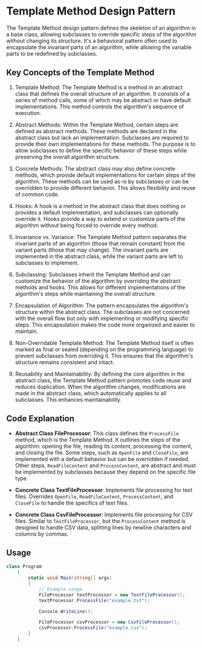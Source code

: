 ﻿# Template Method Design Pattern
The Template Method design pattern defines the skeleton of an algorithm in a base class, allowing subclasses to override specific steps of the algorithm without changing its structure. It's a behavioral pattern often used to encapsulate the invariant parts of an algorithm, while allowing the variable parts to be redefined by subclasses.

## Key Concepts of the Template Method
1. Template Method:
The Template Method is a method in an abstract class that defines the overall structure of an algorithm. It consists of a series of method calls, some of which may be abstract or have default implementations. This method controls the algorithm's sequence of execution.

2. Abstract Methods:
Within the Template Method, certain steps are defined as abstract methods. These methods are declared in the abstract class but lack an implementation. Subclasses are required to provide their own implementations for these methods. The purpose is to allow subclasses to define the specific behavior of these steps while preserving the overall algorithm structure.

3. Concrete Methods:
The abstract class may also define concrete methods, which provide default implementations for certain steps of the algorithm. These methods can be used as-is by subclasses or can be overridden to provide different behavior. This allows flexibility and reuse of common code.

4. Hooks:
A hook is a method in the abstract class that does nothing or provides a default implementation, and subclasses can optionally override it. Hooks provide a way to extend or customize parts of the algorithm without being forced to override every method.

5. Invariance vs. Variance:
The Template Method pattern separates the invariant parts of an algorithm (those that remain constant) from the variant parts (those that may change). The invariant parts are implemented in the abstract class, while the variant parts are left to subclasses to implement.

6. Subclassing:
Subclasses inherit the Template Method and can customize the behavior of the algorithm by overriding the abstract methods and hooks. This allows for different implementations of the algorithm's steps while maintaining the overall structure.

7. Encapsulation of Algorithm:
The pattern encapsulates the algorithm's structure within the abstract class. The subclasses are not concerned with the overall flow but only with implementing or modifying specific steps. This encapsulation makes the code more organized and easier to maintain.

8. Non-Overridable Template Method:
The Template Method itself is often marked as final or sealed (depending on the programming language) to prevent subclasses from overriding it. This ensures that the algorithm's structure remains consistent and intact.

9. Reusability and Maintainability:
By defining the core algorithm in the abstract class, the Template Method pattern promotes code reuse and reduces duplication. When the algorithm changes, modifications are made in the abstract class, which automatically applies to all subclasses. This enhances maintainability.

## Code Explanation
* **Abstract Class FileProcessor**:
This class defines the `ProcessFile` method, which is the Template Method. It outlines the steps of the algorithm: opening the file, reading its content, processing the content, and closing the file.
Some steps, such as `OpenFile` and `CloseFile`, are implemented with a default behavior but can be overridden if needed.
Other steps, `ReadFileContent` and `ProcessContent`, are abstract and must be implemented by subclasses because they depend on the specific file type.

* **Concrete Class TextFileProcessor**:
Implements file processing for text files.
Overrides `OpenFile`, `ReadFileContent`, `ProcessContent`, and `CloseFile` to handle the specifics of text files.

* **Concrete Class CsvFileProcessor**:
Implements file processing for CSV files.
Similar to `TextFileProcessor`, but the `ProcessContent` method is designed to handle CSV data, splitting lines by newline characters and columns by commas.

## Usage
```csharp
class Program
    {
        static void Main(string[] args)
        {
            // Example usage
            FileProcessor textProcessor = new TextFileProcessor();
            textProcessor.ProcessFile("example.txt");

            Console.WriteLine();

            FileProcessor csvProcessor = new CsvFileProcessor();
            csvProcessor.ProcessFile("example.csv");
        }
    }
```